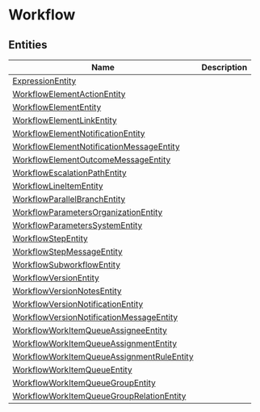
# Workflow


## Entities

|Name|Description|
|---|---|
|[ExpressionEntity](ExpressionEntity.cdm.json)||
|[WorkflowElementActionEntity](WorkflowElementActionEntity.cdm.json)||
|[WorkflowElementEntity](WorkflowElementEntity.cdm.json)||
|[WorkflowElementLinkEntity](WorkflowElementLinkEntity.cdm.json)||
|[WorkflowElementNotificationEntity](WorkflowElementNotificationEntity.cdm.json)||
|[WorkflowElementNotificationMessageEntity](WorkflowElementNotificationMessageEntity.cdm.json)||
|[WorkflowElementOutcomeMessageEntity](WorkflowElementOutcomeMessageEntity.cdm.json)||
|[WorkflowEscalationPathEntity](WorkflowEscalationPathEntity.cdm.json)||
|[WorkflowLineItemEntity](WorkflowLineItemEntity.cdm.json)||
|[WorkflowParallelBranchEntity](WorkflowParallelBranchEntity.cdm.json)||
|[WorkflowParametersOrganizationEntity](WorkflowParametersOrganizationEntity.cdm.json)||
|[WorkflowParametersSystemEntity](WorkflowParametersSystemEntity.cdm.json)||
|[WorkflowStepEntity](WorkflowStepEntity.cdm.json)||
|[WorkflowStepMessageEntity](WorkflowStepMessageEntity.cdm.json)||
|[WorkflowSubworkflowEntity](WorkflowSubworkflowEntity.cdm.json)||
|[WorkflowVersionEntity](WorkflowVersionEntity.cdm.json)||
|[WorkflowVersionNotesEntity](WorkflowVersionNotesEntity.cdm.json)||
|[WorkflowVersionNotificationEntity](WorkflowVersionNotificationEntity.cdm.json)||
|[WorkflowVersionNotificationMessageEntity](WorkflowVersionNotificationMessageEntity.cdm.json)||
|[WorkflowWorkItemQueueAssigneeEntity](WorkflowWorkItemQueueAssigneeEntity.cdm.json)||
|[WorkflowWorkItemQueueAssignmentEntity](WorkflowWorkItemQueueAssignmentEntity.cdm.json)||
|[WorkflowWorkItemQueueAssignmentRuleEntity](WorkflowWorkItemQueueAssignmentRuleEntity.cdm.json)||
|[WorkflowWorkItemQueueEntity](WorkflowWorkItemQueueEntity.cdm.json)||
|[WorkflowWorkItemQueueGroupEntity](WorkflowWorkItemQueueGroupEntity.cdm.json)||
|[WorkflowWorkItemQueueGroupRelationEntity](WorkflowWorkItemQueueGroupRelationEntity.cdm.json)||
